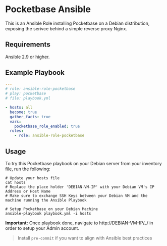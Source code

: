 # Pocketbase Ansible

This is an Ansible Role installing Pocketbase on a Debian distribution, exposing the serivce behind a simple reverse proxy Nginx.

## Requirements

Ansible 2.9 or higher.

## Example Playbook

```yaml
---
# role: ansible-role-pocketbase
# play: pocketbase
# file: playbook.yml

- hosts: all
  become: true
  gather_facts: true
  vars:
    pocketbase_role_enabled: true
  roles:
    - role: ansible-role-pocketbase
```

## Usage

To try this Pocketbase playbook on your Debian server from your inventory file, run the following:

```shell
# Update your hosts file
cat hosts
# Replace the place holder 'DEBIAN-VM-IP' with your Debian VM's IP Address or Host Name
# Make sure to exchange SSH Keys between your Debian VM and the machine running the Ansible Playbook

# Setup Pocketbase on your Debian Machine
ansible-playbook playbook.yml -i hosts
```

**Important:**
Once playbook done, navigate to http://DEBIAN-VM-IP/\_/ in order to setup your Admin account.

> Install `pre-commit` if you want to align with Ansible best practices
